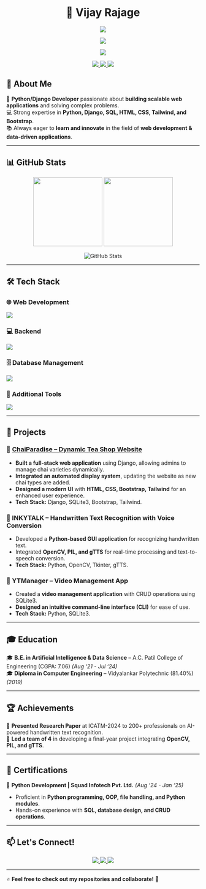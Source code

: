 <h1 align="center"> 🚀 Vijay Rajage </h1>

<p align="center">
  <img src="https://readme-typing-svg.herokuapp.com?font=Fira+Code&weight=600&size=22&pause=1000&color=00FFFF&center=true&vCenter=true&multiline=true&width=650&lines=Python+Django+Developer" />
</p>


<p align="center">
  <img src="https://readme-typing-svg.herokuapp.com?font=Fira+Code&weight=600&size=22&pause=1000&color=00FFFF&center=true&vCenter=true&multiline=true&width=650&lines=Web+Developer" />
</p>


<p align="center">
  <img src="https://readme-typing-svg.herokuapp.com?font=Fira+Code&weight=600&size=22&pause=1000&color=00FFFF&center=true&vCenter=true&multiline=true&width=650&lines=Data+Enthusiast" />
</p>

<!-- <p align="center">
  <img src="https://readme-typing-svg.herokuapp.com?font=Fira+Code&weight=600&size=22&pause=1000&color=00FFFF&center=true&vCenter=true&multiline=true&width=650&lines=Passionate+about+Building+Scalable+Solutions" />
</p> -->

<p align="center">
  <a href="https://www.linkedin.com/in/vijay-rajage/">
    <img src="https://img.shields.io/badge/LinkedIn-blue?style=for-the-badge&logo=linkedin" />
  </a>
  <a href="https://github.com/VJ2151">
    <img src="https://img.shields.io/badge/GitHub-black?style=for-the-badge&logo=github" />
  </a>
  <a href="mailto:vijayrajage.py@gmail.com">
    <img src="https://img.shields.io/badge/Email-red?style=for-the-badge&logo=gmail" />
  </a>
</p>


## 🚀 About Me  
🎯 **Python/Django Developer** passionate about **building scalable web applications** and solving complex problems.  
💻 Strong expertise in **Python, Django, SQL, HTML, CSS, Tailwind, and Bootstrap**.  
📚 Always eager to **learn and innovate** in the field of **web development & data-driven applications**.  

---

## 📊 GitHub Stats  

<p align="center">
  <img src="https://github-readme-stats.vercel.app/api?username=VJ2151&show_icons=true&theme=radical" height="180px">
  <img src="https://github-readme-streak-stats.herokuapp.com/?user=VJ2151&theme=radical" height="180px">
</p>

<p align="center">
  <img src="https://github-profile-summary-cards.vercel.app/api/cards/profile-details?username=VJ2151&theme=radical" alt="GitHub Stats">
</p>

---

## 🛠️ Tech Stack  

### 🌐 Web Development  
<p align="left">
  <img src="https://skillicons.dev/icons?i=html,css,tailwind,bootstrap" />
</p>

### 💻 Backend  
<p align="left">
  <img src="https://skillicons.dev/icons?i=python,django" />
</p>

### 🗄️ Database Management  
<p align="left">
  <img src="https://skillicons.dev/icons?i=sqlite,mongodb,mysql" />
</p>

### 🔧 Additional Tools  
<p align="left">
  <img src="https://skillicons.dev/icons?i=git,github,vscode,linux" />
</p>

---

## 📌 Projects  

### 🔹 [ChaiParadise – Dynamic Tea Shop Website](https://github.com/VJ2151/ChaiParadise)  
- **Built a full-stack web application** using Django, allowing admins to manage chai varieties dynamically.  
- **Integrated an automated display system**, updating the website as new chai types are added.  
- **Designed a modern UI** with **HTML, CSS, Bootstrap, Tailwind** for an enhanced user experience.  
- **Tech Stack:** Django, SQLite3, Bootstrap, Tailwind.  

### 🔹 INKYTALK – Handwritten Text Recognition with Voice Conversion  
- Developed a **Python-based GUI application** for recognizing handwritten text.  
- Integrated **OpenCV, PIL, and gTTS** for real-time processing and text-to-speech conversion.  
- **Tech Stack:** Python, OpenCV, Tkinter, gTTS.  

### 🔹 YTManager – Video Management App  
- Created a **video management application** with CRUD operations using SQLite3.  
- **Designed an intuitive command-line interface (CLI)** for ease of use.  
- **Tech Stack:** Python, SQLite3.  

---

## 🎓 Education  
🎓 **B.E. in Artificial Intelligence & Data Science** – A.C. Patil College of Engineering (CGPA: 7.06) *(Aug ‘21 - Jul ‘24)*  
🎓 **Diploma in Computer Engineering** – Vidyalankar Polytechnic (81.40%) *(2019)*  

---

## 🏆 Achievements  
🏅 **Presented Research Paper** at ICATM-2024 to 200+ professionals on AI-powered handwritten text recognition.  
🏅 **Led a team of 4** in developing a final-year project integrating **OpenCV, PIL, and gTTS**.  

---

## 📜 Certifications  
📜 **Python Development | Squad Infotech Pvt. Ltd.** *(Aug ‘24 - Jan ‘25)*  
- Proficient in **Python programming, OOP, file handling, and Python modules**.  
- Hands-on experience with **SQL, database design, and CRUD operations**.  

---

## 📫 Let's Connect!  

<p align="center">
  <a href="https://www.linkedin.com/in/vijay-rajage/">
    <img src="https://img.shields.io/badge/LinkedIn-blue?style=for-the-badge&logo=linkedin" />
  </a>
  <a href="https://github.com/VJ2151">
    <img src="https://img.shields.io/badge/GitHub-black?style=for-the-badge&logo=github" />
  </a>
  <a href="mailto:vijayrajage.py@gmail.com">
    <img src="https://img.shields.io/badge/Email-red?style=for-the-badge&logo=gmail" />
  </a>
</p>

---

⭐ **Feel free to check out my repositories and collaborate!** 🚀  
